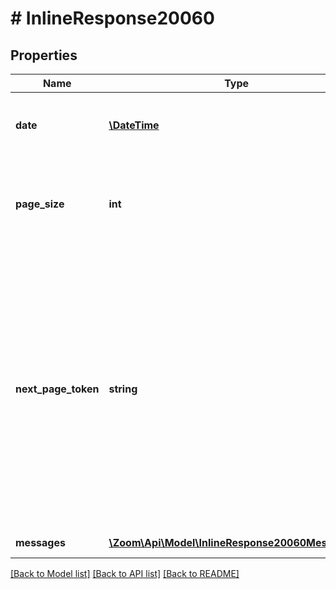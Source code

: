 # # InlineResponse20060

## Properties

Name | Type | Description | Notes
------------ | ------------- | ------------- | -------------
**date** | [**\DateTime**](\DateTime.md) | Query date time, format as yyyy-mm-dd. | [optional] 
**page_size** | **int** | The number of records returned within a single API call. | [optional] 
**next_page_token** | **string** | The next page token is used to paginate through large result sets. A next page token will be returned whenever the set of available results exceeds the current page size. The expiration period for this token is 15 minutes. | [optional] 
**messages** | [**\Zoom\Api\Model\InlineResponse20060Messages[]**](InlineResponse20060Messages.md) | Array of im messages. | [optional] 

[[Back to Model list]](../../README.md#documentation-for-models) [[Back to API list]](../../README.md#documentation-for-api-endpoints) [[Back to README]](../../README.md)


